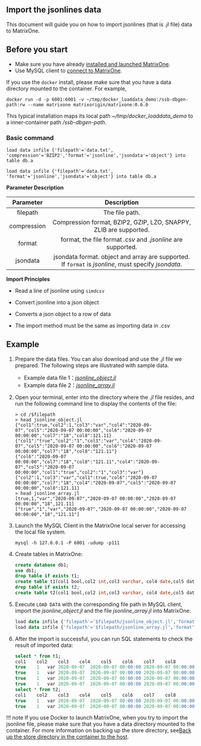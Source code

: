 ## Import the jsonlines data

This document will guide you on how to import jsonlines (that is *.jl* file) data to MatrixOne.

## Before you start

- Make sure you have already [installed and launched MatrixOne](../../../Get-Started/install-standalone-matrixone.md).
- Use MySQL client to [connect to MatrixOne](../../../Get-Started/connect-to-matrixone-server.md).

If you use the `docker` install, please make sure that you have a data directory mounted to the container. For example,

```T
docker run -d -p 6001:6001 -v ~/tmp/docker_loaddata_demo:/ssb-dbgen-path:rw --name matrixone matrixorigin/matrixone:0.6.0
```

This typical installation maps its local path *~/tmp/docker_loaddata_demo* to a inner-container path */ssb-dbgen-path*.

### Basic command

```
load data infile {'filepath'='data.txt', 'compression'='BZIP2','format'='jsonline','jsondata'='object'} into table db.a

load data infile {'filepath'='data.txt', 'format'='jsonline','jsondata'='object'} into table db.a
```

**Parameter Description**

|Parameter|Description|
|:-:|:-:|
|filepath|The file path.|
|compression|Compression format, BZIP2, GZIP, LZO, SNAPPY, ZLIB are supported.|
|format|format, the file format *.csv* and *.jsonline* are supported.|
|jsondata|jsondata format. object and array are supported. If `format` is *jsonline*, must specify *jsondata*.|

**Import Principles**

- Read a line of jsonline using `simdcsv`

- Convert jsonline into a json object

- Converts a json object to a row of data

- The import method must be the same as importing data in *.csv*

## Example

1. Prepare the data files. You can also download and use the *.jl* file we prepared. The following steps are illustrated with sample data.

    - Example data file 1：*[jsonline_object.jl](https://github.com/matrixorigin/matrixone/blob/main/test/resources/load_data/jsonline_object.jl)*
    - Example data file  2：*[jsonline_array.jl](https://github.com/matrixorigin/matrixone/blob/main/test/resources/load_data/jsonline_array.jl)*

2. Open your terminal, enter into the directory where the *.jl* file resides, and run the following command line to display the contents of the file:

    ```shell
    > cd /$filepath
    > head jsonline_object.jl
    {"col1":true,"col2":1,"col3":"var","col4":"2020-09-07","col5":"2020-09-07 00:00:00","col6":"2020-09-07 00:00:00","col7":"18","col8":121.11}
    {"col1":"true","col2":"1","col3":"var","col4":"2020-09-07","col5":"2020-09-07 00:00:00","col6":"2020-09-07 00:00:00","col7":"18","col8":"121.11"}
    {"col6":"2020-09-07 00:00:00","col7":"18","col8":"121.11","col4":"2020-09-07","col5":"2020-09-07 00:00:00","col1":"true","col2":"1","col3":"var"}
    {"col2":1,"col3":"var","col1":true,"col6":"2020-09-07 00:00:00","col7":"18","col4":"2020-09-07","col5":"2020-09-07 00:00:00","col8":121.11}
    > head jsonline_array.jl
    [true,1,"var","2020-09-07","2020-09-07 00:00:00","2020-09-07 00:00:00","18",121.11]
    ["true","1","var","2020-09-07","2020-09-07 00:00:00","2020-09-07 00:00:00","18","121.11"]
    ```

3. Launch the MySQL Client in the MatrixOne local server for accessing the local file system.

    ```
    mysql -h 127.0.0.1 -P 6001 -udump -p111
    ```

4. Create tables in MatrixOne:

    ```sql
    create database db1;
    use db1;
    drop table if exists t1;
    create table t1(col1 bool,col2 int,col3 varchar, col4 date,col5 datetime,col6 timestamp,col7 decimal,col8 float);
    drop table if exists t2;
    create table t2(col1 bool,col2 int,col3 varchar, col4 date,col5 datetime,col6 timestamp,col7 decimal,col8 float);
    ```

5. Execute `LOAD DATA` with the corresponding file path in MySQL client, import the *jsonline_object.jl*  and the file *jsonline_array.jl* into MatrixOne:

    ```sql
    load data infile {'filepath'='$filepath/jsonline_object.jl','format'='jsonline','jsondata'='object'} into table t1;
    load data infile {'filepath'='$filepath/jsonline_array.jl','format'='jsonline','jsondata'='array'} into table t2;
    ```

6. After the import is successful, you can run SQL statements to check the result of imported data:

    ```sql
    select * from t1;
    col1	col2	col3	col4	col5	col6	col7	col8
    true	1	var	2020-09-07	2020-09-07 00:00:00	2020-09-07 00:00:00	18	121.11
    true	1	var	2020-09-07	2020-09-07 00:00:00	2020-09-07 00:00:00	18	121.11
    true	1	var	2020-09-07	2020-09-07 00:00:00	2020-09-07 00:00:00	18	121.11
    true	1	var	2020-09-07	2020-09-07 00:00:00	2020-09-07 00:00:00	18	121.11
    select * from t2;
    col1	col2	col3	col4	col5	col6	col7	col8
    true	1	var	2020-09-07	2020-09-07 00:00:00	2020-09-07 00:00:00	18	121.11
    true	1	var	2020-09-07	2020-09-07 00:00:00	2020-09-07 00:00:00	18	121.11
    ```

!!! note
    If you use Docker to launch MatrixOne, when you try to import the jsonline file, please make sure that you have a data directory mounted to the container. For more information on backing up the store directory, see[Back up the store directory in the container to the host](../../../Maintain/upgrade-standalone-matrixone/#1back-up-the-store-directory-in-the-container-to-the-host).
